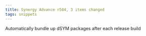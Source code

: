 ```yaml
---
title: Synergy Advance r504, 3 items changed
tags: snippets
---
```


Automatically bundle up dSYM packages after each release build

